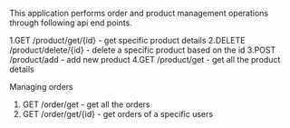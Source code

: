 This application performs order and product management operations through following api end points.

1.GET /product/get/{id}         - get specific product details 
2.DELETE /product/delete/{id}   - delete a specific product based on the id 
3.POST /product/add             - add new product
4.GET /product/get              - get all the product details 


Managing orders 

1. GET /order/get                - get all the orders 
2. GET /order/get/{id}           - get orders of a specific users 
